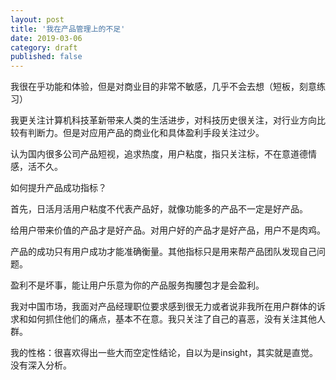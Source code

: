 ```yaml
---
layout: post
title: '我在产品管理上的不足'
date: 2019-03-06
category: draft
published: false
---
```


我很在乎功能和体验，但是对商业目的非常不敏感，几乎不会去想（短板，刻意练习）

我更关注计算机科技革新带来人类的生活进步，对科技历史很关注，对行业方向比较有判断力。但是对应用产品的商业化和具体盈利手段关注过少。

认为国内很多公司产品短视，追求热度，用户粘度，指只关注标，不在意道德情感，活不久。

如何提升产品成功指标？

首先，日活月活用户粘度不代表产品好，就像功能多的产品不一定是好产品。

给用户带来价值的产品才是好产品。对用户好的产品才是好产品，用户不是肉鸡。

产品的成功只有用户成功才能准确衡量。其他指标只是用来帮产品团队发现自己问题。

盈利不是坏事，能让用户乐意为你的产品服务掏腰包才是会盈利。

我对中国市场，我面对产品经理职位要求感到很无力或者说非我所在用户群体的诉求和如何抓住他们的痛点，基本不在意。我只关注了自己的喜恶，没有关注其他人群。

我的性格：很喜欢得出一些大而空定性结论，自以为是insight，其实就是直觉。没有深入分析。
